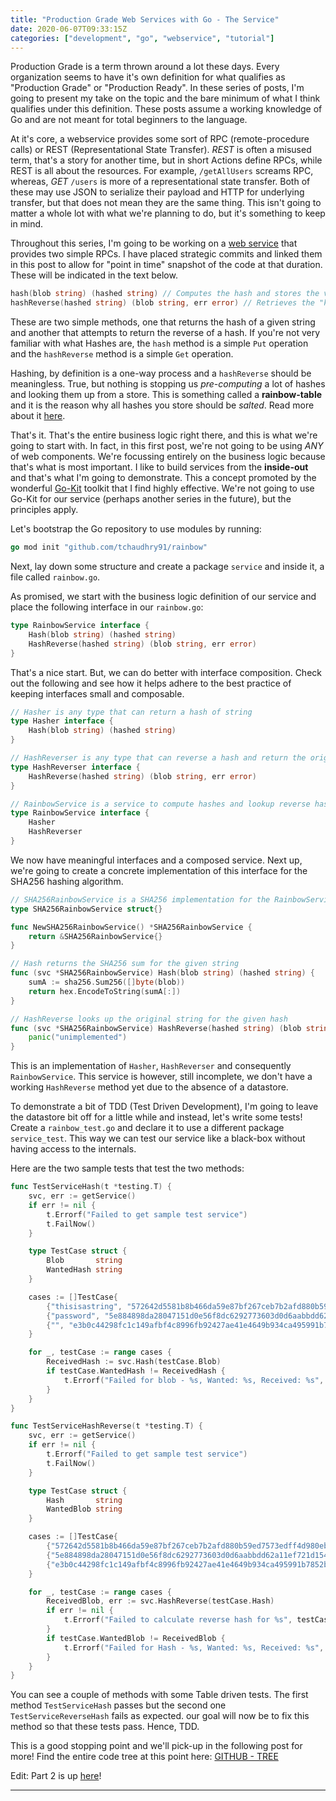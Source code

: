 ```yaml
---
title: "Production Grade Web Services with Go - The Service"
date: 2020-06-07T09:33:15Z
categories: ["development", "go", "webservice", "tutorial"]
---
```


Production Grade is a term thrown around a lot these days. Every organization seems to have it's own definition for what qualifies as "Production Grade" or "Production Ready". In these series of posts, I'm going to present my take on the topic and the bare minimum of what I think qualifies under this definition. These posts assume a working knowledge of Go and are not meant for total beginners to the language.

At it's core, a webservice provides some sort of RPC (remote-procedure calls) or REST (Representational State Transfer). *REST* is often a misused term, that's a story for another time, but in short Actions define RPCs, while REST is all about the resources. For example, `/getAllUsers` screams RPC, whereas, *GET* `/users` is more of a representational state transfer. Both of these may use JSON to serialize their payload and HTTP for underlying transfer, but that does not mean they are the same thing.
This isn't going to matter a whole lot with what we're planning to do, but it's something to keep in mind.

Throughout this series, I'm going to be working on a [web service](https://github.com/tchaudhry91/rainbow) that provides two simple RPCs. I have placed strategic commits and linked them in this post to allow for "point in time" snapshot of the code at that duration. These will be indicated in the text below.

```go
hash(blob string) (hashed string) // Computes the hash and stores the value in a store.
hashReverse(hashed string) (blob string, err error) // Retrieves the "key" from the store by doing a reverse lookup.
```

These are two simple methods, one that returns the hash of a given string and another that attempts to return the reverse of a hash. If you're not very familiar with what Hashes are, the `hash` method is a simple `Put` operation and the `hashReverse` method is a simple `Get` operation. 

Hashing, by definition is a one-way process and a `hashReverse` should be meaningless. True, but nothing is stopping us *pre-computing* a lot of hashes and looking them up from a store. This is something called a **rainbow-table** and it is the reason why all hashes you store should be *salted*. Read more about it [here](https://en.wikipedia.org/wiki/Rainbow_table).

That's it. That's the entire business logic right there, and this is what we're going to start with. In fact, in this first post, we're not going to be using *ANY* of web components. We're focussing entirely on the business logic because that's what is most important. I like to build services from the **inside-out** and that's what I'm going to demonstrate. This a concept promoted by the wonderful [Go-Kit](https://gokit.io/) toolkit that I find highly effective. We're not going to use Go-Kit for our service (perhaps another series in the future), but the principles apply.

Let's bootstrap the Go repository to use modules by running:

```go
go mod init "github.com/tchaudhry91/rainbow"
```

Next, lay down some structure and create a package `service` and inside it, a file called `rainbow.go`.

As promised, we start with the business logic definition of our service and place the following interface in our `rainbow.go`:

```go
type RainbowService interface {
	Hash(blob string) (hashed string)
	HashReverse(hashed string) (blob string, err error)
}
```

That's a nice start. But, we can do better with interface composition. Check out the following and see how it helps adhere to the best practice of keeping interfaces small and composable.

```go
// Hasher is any type that can return a hash of string
type Hasher interface {
	Hash(blob string) (hashed string)
}

// HashReverser is any type that can reverse a hash and return the original blob
type HashReverser interface {
	HashReverse(hashed string) (blob string, err error)
}

// RainbowService is a service to compute hashes and lookup reverse hashes
type RainbowService interface {
	Hasher
	HashReverser
}
```

We now have meaningful interfaces and a composed service. Next up, we're going to create a concrete implementation of this interface for the SHA256 hashing algorithm.

```go
// SHA256RainbowService is a SHA256 implementation for the RainbowService
type SHA256RainbowService struct{}

func NewSHA256RainbowService() *SHA256RainbowService {
	return &SHA256RainbowService{}
}

// Hash returns the SHA256 sum for the given string
func (svc *SHA256RainbowService) Hash(blob string) (hashed string) {
	sumA := sha256.Sum256([]byte(blob))
	return hex.EncodeToString(sumA[:])
}

// HashReverse looks up the original string for the given hash
func (svc *SHA256RainbowService) HashReverse(hashed string) (blob string, err error) {
	panic("unimplemented")
}
```

This is an implementation of `Hasher`, `HashReverser` and consequently `RainbowService`. This service is however, still incomplete, we don't have a working `HashReverse` method yet due to the absence of a datastore.

To demonstrate a bit of TDD (Test Driven Development), I'm going to leave the datastore bit off for a little while and instead, let's write some tests! Create a `rainbow_test.go` and declare it to use a different package `service_test`. This way we can test our service like a black-box without having access to the internals.

Here are the two sample tests that test the two methods:

```go
func TestServiceHash(t *testing.T) {
	svc, err := getService()
	if err != nil {
		t.Errorf("Failed to get sample test service")
		t.FailNow()
	}

	type TestCase struct {
		Blob       string
		WantedHash string
	}

	cases := []TestCase{
		{"thisisastring", "572642d5581b8b466da59e87bf267ceb7b2afd880b59ed7573edff4d980eb1d5"},
		{"password", "5e884898da28047151d0e56f8dc6292773603d0d6aabbdd62a11ef721d1542d8"},
		{"", "e3b0c44298fc1c149afbf4c8996fb92427ae41e4649b934ca495991b7852b855"}, // Hash of empty-string https://www.di-mgt.com.au/sha_testvectors.html
	}

	for _, testCase := range cases {
		ReceivedHash := svc.Hash(testCase.Blob)
		if testCase.WantedHash != ReceivedHash {
			t.Errorf("Failed for blob - %s, Wanted: %s, Received: %s", testCase.Blob, testCase.WantedHash, ReceivedHash)
		}
	}
}

func TestServiceHashReverse(t *testing.T) {
	svc, err := getService()
	if err != nil {
		t.Errorf("Failed to get sample test service")
		t.FailNow()
	}

	type TestCase struct {
		Hash       string
		WantedBlob string
	}

	cases := []TestCase{
		{"572642d5581b8b466da59e87bf267ceb7b2afd880b59ed7573edff4d980eb1d5", "thisisastring"},
		{"5e884898da28047151d0e56f8dc6292773603d0d6aabbdd62a11ef721d1542d8", "password"},
		{"e3b0c44298fc1c149afbf4c8996fb92427ae41e4649b934ca495991b7852b855", ""}, // Hash of empty-string https://www.di-mgt.com.au/sha_testvectors.html
	}

	for _, testCase := range cases {
		ReceivedBlob, err := svc.HashReverse(testCase.Hash)
		if err != nil {
			t.Errorf("Failed to calculate reverse hash for %s", testCase.Hash)
		}
		if testCase.WantedBlob != ReceivedBlob {
			t.Errorf("Failed for Hash - %s, Wanted: %s, Received: %s", testCase.Hash, testCase.WantedBlob, ReceivedBlob)
		}
	}
}

```

You can see a couple of methods with some Table driven tests. The first method `TestServiceHash` passes but the second one `TestServiceReverseHash` fails as expected. our goal will now be to fix this method so that these tests pass. Hence, TDD.

This is a good stopping point and we'll pick-up in the following post for more! Find the entire code tree at this point here: [GITHUB - TREE](https://github.com/tchaudhry91/rainbow/tree/a926df8d502dead516929efbecb72f624649aa96)


Edit: Part 2 is up [here](/posts/production-grade-svc-2/)!

---
